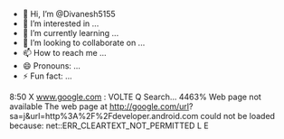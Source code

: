 - 👋 Hi, I’m @Divanesh5155
- 👀 I’m interested in ...
- 🌱 I’m currently learning ...
- 💞️ I’m looking to collaborate on ...
- 📫 How to reach me ...
- 😄 Pronouns: ...
- ⚡ Fun fact: ...

<!---
Divanesh5155/Divanesh5155 is a ✨ special ✨ repository because its `README.md` (this file) appears on your GitHub profile.
You can click the Preview link to take a look at your changes.
--->
8:50
X
www.google.com
:
VOLTE
Q Search...
4463%
Web page not available
The web page at http://google.com/url?
sa=j&url=http%3A%2F%2Fdeveloper.android.com
could not be loaded because:
net::ERR_CLEARTEXT_NOT_PERMITTED
L
E
